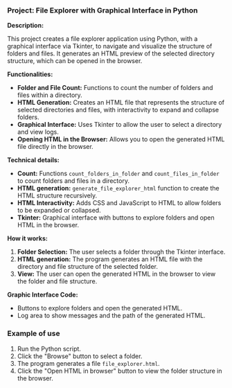 ### Project: File Explorer with Graphical Interface in Python

**Description:**

This project creates a file explorer application using Python, with a graphical interface via Tkinter, to navigate and visualize the structure of folders and files. It generates an HTML preview of the selected directory structure, which can be opened in the browser.

**Functionalities:**
- **Folder and File Count:** Functions to count the number of folders and files within a directory.
- **HTML Generation:** Creates an HTML file that represents the structure of selected directories and files, with interactivity to expand and collapse folders.
- **Graphical Interface:** Uses Tkinter to allow the user to select a directory and view logs.
- **Opening HTML in the Browser:** Allows you to open the generated HTML file directly in the browser.

**Technical details:**
- **Count:** Functions `count_folders_in_folder` and `count_files_in_folder` to count folders and files in a directory.
- **HTML generation:** `generate_file_explorer_html` function to create the HTML structure recursively.
- **HTML Interactivity:** Adds CSS and JavaScript to HTML to allow folders to be expanded or collapsed.
- **Tkinter:** Graphical interface with buttons to explore folders and open HTML in the browser.

**How ​​it works:**
1. **Folder Selection:** The user selects a folder through the Tkinter interface.
2. **HTML generation:** The program generates an HTML file with the directory and file structure of the selected folder.
3. **View:** The user can open the generated HTML in the browser to view the folder and file structure.

**Graphic Interface Code:**
- Buttons to explore folders and open the generated HTML.
- Log area to show messages and the path of the generated HTML.

### Example of use

1. Run the Python script.
2. Click the "Browse" button to select a folder.
3. The program generates a file `file_explorer.html`.
4. Click the "Open HTML in browser" button to view the folder structure in the browser.
